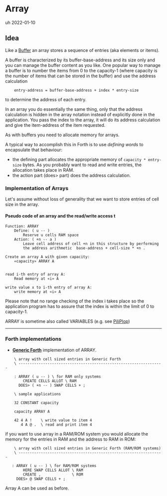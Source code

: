 # Array                         

uh 2022-01-10

## Idea

Like a [Buffer](../Buffer/README.md) an array stores a sequence of entries (aka elements or items).

A buffer is characterized by its buffer-base-address and its size only and you can manage the buffer content as you like.
One popular way to manage a buffer is to number the items from 0 to the capacity-1 (where capacity is the number of items that
can be stored in the buffer) and use the address calculation

```
    entry-address = buffer-base-address + index * entry-size
```

to determine the address of each entry.

In an array you do essentially the same thing, only that the address calculation is hidden in the array notation instead of
explicitly done in the application. You pass the index to the array, it will do its address calculation and give the
item-address of the item requested.

As with buffers you need to allocate memory for arrays.

A typical way to accomplish this in Forth is to use *defining words* to encapsulate that behaviour:

- the defining part allocates the appropriate memory of `capacity * entry-size` bytes. As you probably want to read and 
  write entries, the allocation takes place in RAM.
- the action part (does> part) does the address calculation.


### Implementation of Arrays

Let's assume without loss of generality that we want to store entries of cell size in the array. 

#### Pseudo code of an array and the read/write access t

    Function: ARRAY
        Define: ( u -- )
            Reserve u cells RAM space 
        Action: ( +n -- a )
            Leave cell address of cell +n in this structure by performing
            the address arithmetic  base-address + cell-size * +n .

    Create an array A with given capacity:
        «capacity» ARRAY A


    read i-th entry of array A:
        Read memory at «i» A 

    write value x to i-th entry of array A:
        write memory at «i» A 
    
Please note that no range checking of the index i takes place so the application program has to assure that the index 
is within the limit of 0 to capacity-1.

ARRAY is sometime also called VARIABLES (e.g. see [PiliPlop](../../Algorithms/PiliPlop))


---

### Forth implementations


- **[Generic Forth]** implementation of ARRAY.

```forth
    \ array with cell sized entries in Generic Forth
    \ -----------------------------------------------------------------

    : ARRAY ( u -- ) \ for RAM only systems
        CREATE CELLS ALLOT \ RAM
      DOES> ( +n -- ) SWAP CELLS + ;

    \ sample applications

    32 CONSTANT capacity

    capacity ARRAY A

    42 4 A !    \ write value to item 4
       4 A @ .  \ read and print item 4
```

if you want to use array in a RAM/ROM system you would allocate the memory for the entries in RAM and the address to
RAM in ROM:

```forth
    \ array with cell sized entries in Generic Forth (RAM/ROM systems)
    \ -----------------------------------------------------------------

   : ARRAY ( u -- ) \ for RAM/ROM systems
        HERE SWAP CELLS ALLOT \ RAM
        CREATE ,              \ ROM
     DOES> @ SWAP CELLS + ;
```

Array A can be used as before.

[Generic Forth]: https://github.com/project-forth-works/project-forth-works.github.io/blob/main/minimalforth.md

